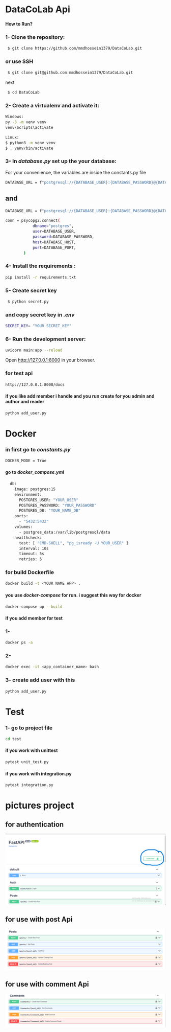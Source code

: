 # DataCoLab Api

#### How to Run?
### 1- Clone the repository:
```bash
 $ git clone https://github.com/mmdhossein1379/DataCoLab.git
 ```
### or use SSH
```bash
 $ git clone git@github.com:mmdhossein1379/DataCoLab.git
 ```
next 
```bash
 $ cd DataCoLab
```

### 2- Create a virtualenv and activate it:
```bash
Windows:
py -3 -m venv venv
venv\Scripts\activate
```
```bash
Linux:
$ python3 -m venv venv
$ . venv/bin/activate
```
### 3- In *database.py* set up the your database:
For your convenience, the variables are inside the constants.py file

```bash
DATABASE_URL = f"postgresql://{DATABASE_USER}:{DATABASE_PASSWORD}@{DATABASE_HOST}/{DATABASE_NAME}"
```
## and
```bash
DATABASE_URL = f"postgresql://{DATABASE_USER}:{DATABASE_PASSWORD}@{DATABASE_HOST}/{DATABASE_NAME}"
```
```bash
conn = psycopg2.connect(
            dbname="postgres",
            user=DATABASE_USER,
            password=DATABASE_PASSWORD,
            host=DATABASE_HOST,
            port=DATABASE_PORT,
        )
```

### 4- Install the requirements :
```bash
pip install -r requirements.txt
```
### 5- Create secret key
```bash
 $ python secret.py
```
### and copy secret key in *.env*
```bash
SECRET_KEY= "YOUR SECRET_KEY"
```

### 6- Run the development server:
```bash
uvicorn main:app --reload
```
Open http://127.0.0.1:8000 in your browser.

### for test api 
```bash
http://127.0.0.1:8000/docs
```

#### if you like add member i handle and you run create for you admin and author and reader
```bash
python add_user.py
```

# Docker
### in first go to *constants.py*
```bash
DOCKER_MODE = True
```
#### go to *docker_compose.yml*
```bash
  db:
    image: postgres:15
    environment:
      POSTGRES_USER: "YOUR_USER"
      POSTGRES_PASSWORD: "YOUR_PASSWORD"
      POSTGRES_DB: "YOUR_NAME_DB"
    ports:
      - "5432:5432"
    volumes:
      - postgres_data:/var/lib/postgresql/data
    healthcheck:
      test: [ "CMD-SHELL", "pg_isready -U YOUR_USER" ]
      interval: 10s
      timeout: 5s
      retries: 5
```
### for build Dockerfile
```bash
docker build -t <YOUR NAME APP> . 
```
#### you use *docker-compose* for run. i suggest this way for docker
```bash
docker-compose up --build 
```

#### if you add member for test
### 1-
```bash
docker ps -a  
```
### 2-
```bash
docker exec -it <app_container_name> bash
```
### 3- create add user with this
```bash
python add_user.py 
```
# Test
### 1- go to project file
```bash
cd test
```
#### if you work with unittest
```bash
pytest unit_test.py
```
#### if you work with integration.py
```bash
pytest integration.py
```

# pictures project
## for authentication
![Alt Text](picture/aurh.png)
## for use with post Api
![Alt Text](picture/post.png)
## for use with comment Api
![Alt Text](picture/comment.png)
